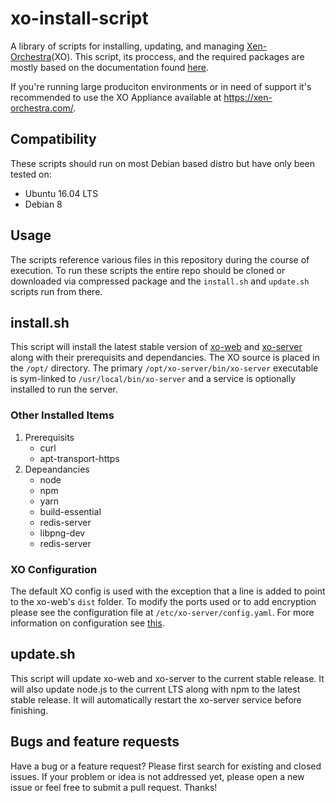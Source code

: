 # xo-install-script

A library of scripts for installing, updating, and managing [Xen-Orchestra](https://github.com/vatesfr/xo/)(XO). This script, its proccess, and the required packages are mostly based on the documentation found [here](https://github.com/vatesfr/xo/blob/master/docs/from_the_sources.md).

If you're running large produciton environments or in need of support it's recommended to use the XO Appliance available at https://xen-orchestra.com/.

## Compatibility
These scripts should run on most Debian based distro but have only been tested on: 

* Ubuntu 16.04 LTS
* Debian 8

## Usage

The scripts reference various files in this repository during the course of execution. To run these scripts the entire repo should be cloned or downloaded via compressed package and the `install.sh` and `update.sh` scripts run from there.

## install.sh

This script will install the latest stable version of [xo-web](https://github.com/vatesfr/xo-web) and [xo-server](https://github.com/vatesfr/xo-server) along with their prerequisits and dependancies. The XO source is placed in the `/opt/` directory. The primary `/opt/xo-server/bin/xo-server` executable is sym-linked to `/usr/local/bin/xo-server` and a service is optionally installed to run the server.

### Other Installed Items
1. Prerequisits
   * curl
   * apt-transport-https
2. Depeandancies  
   * node
   * npm
   * yarn
   * build-essential
   * redis-server
   * libpng-dev
   * redis-server

### XO Configuration

The default XO config is used with the exception that a line is added to point to the xo-web's `dist` folder. To modify the ports used or to add encryption please see the configuration file at `/etc/xo-server/config.yaml`. For more information on configuration see [this](https://github.com/vatesfr/xo/blob/master/docs/configuration.md).

## update.sh

This script will update xo-web and xo-server to the current stable release. It will also update node.js to the current LTS along with npm to the latest stable release. It will automatically restart the xo-server service before finishing.

## Bugs and feature requests

Have a bug or a feature request? Please first search for existing and closed issues. If your problem or idea is not addressed yet, please open a new issue or feel free to submit a pull request. Thanks!



